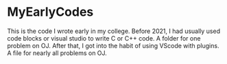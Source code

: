 # MyEarlyCodes
This is the code I wrote early in my college.
Before 2021, I had usually used code blocks or visual studio to write C or C++ code. A folder for one problem on OJ. 
After that, I got into the habit of using VScode with plugins. A file for nearly all problems on OJ.
